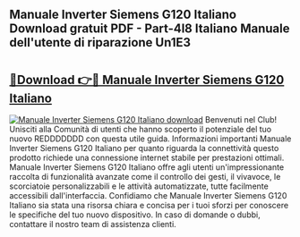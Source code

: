 ## Manuale Inverter Siemens G120 Italiano Download gratuit PDF - Part-4l8 Italiano Manuale dell'utente di riparazione Un1E3

# <h2><a href="http://dfbbj8p.blite.top/?on=Manuale+Inverter+Siemens+G120+Italiano">🔗Download 👉🔴 Manuale Inverter Siemens G120 Italiano</a></h2>

[![Manuale Inverter Siemens G120 Italiano download](https://i.imgur.com/lujVjoI.png)](http://dfbbj8p.blite.top/?on=Manuale+Inverter+Siemens+G120+Italiano)
Benvenuti nel Club! Unisciti alla Comunità di utenti che hanno scoperto il potenziale del tuo nuovo REDDDDDDD con questa utile guida. Informazioni importanti Manuale Inverter Siemens G120 Italiano per quanto riguarda la connettività questo prodotto richiede una connessione internet stabile per prestazioni ottimali. Manuale Inverter Siemens G120 Italiano offre agli utenti un'impressionante raccolta di funzionalità avanzate come il controllo dei gesti, il vivavoce, le scorciatoie personalizzabili e le attività automatizzate, tutte facilmente accessibili dall'interfaccia. Confidiamo che Manuale Inverter Siemens G120 Italiano sia stata una risorsa chiara e concisa per i tuoi sforzi per conoscere le specifiche del tuo nuovo dispositivo. In caso di domande o dubbi, contattare il nostro team di assistenza clienti.
